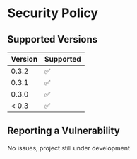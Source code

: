 # Security Policy

## Supported Versions

| Version | Supported          |
| ------- | ------------------ |
| 0.3.2   | :white_check_mark: |
| 0.3.1   | :white_check_mark: |
| 0.3.0   | :white_check_mark: |
| < 0.3   | :white_check_mark: |

## Reporting a Vulnerability
No issues, project still under development

